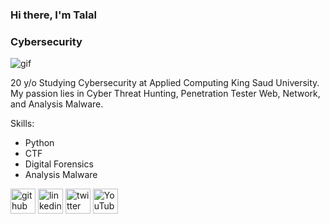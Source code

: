 
### Hi there, I'm Talal
### Cybersecurity


<img src="https://i.pinimg.com/originals/fb/5b/d1/fb5bd184cad927b617e31c272a4337ca.gif" alt="gif"/>

20 y/o Studying Cybersecurity at Applied Computing King Saud University. My passion lies in Cyber Threat Hunting, Penetration Tester Web, Network, and Analysis Malware.

Skills: 
* Python  
* CTF 
* Digital Forensics 
* Analysis Malware 



[<img src='https://cdn.jsdelivr.net/npm/simple-icons@3.0.1/icons/github.svg' alt='github' height='40'>](https://github.com/cyber6l)  [<img src='https://cdn.jsdelivr.net/npm/simple-icons@3.0.1/icons/linkedin.svg' alt='linkedin' height='40'>](https://www.linkedin.com/in/talal-alqahtani-b757b1269/)  [<img src='https://cdn.jsdelivr.net/npm/simple-icons@3.0.1/icons/twitter.svg' alt='twitter' height='40'>](https://twitter.com/@cyber6l)  [<img src='https://cdn.jsdelivr.net/npm/simple-icons@3.0.1/icons/youtube.svg' alt='YouTube' height='40'>](https://www.youtube.com/@cyber6l)  

